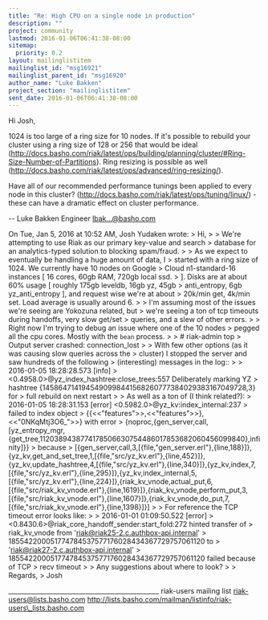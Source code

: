 ```yaml
---
title: "Re: High CPU on a single node in production"
description: ""
project: community
lastmod: 2016-01-06T06:41:38-08:00
sitemap:
  priority: 0.2
layout: mailinglistitem
mailinglist_id: "msg16921"
mailinglist_parent_id: "msg16920"
author_name: "Luke Bakken"
project_section: "mailinglistitem"
sent_date: 2016-01-06T06:41:38-08:00
---
```



Hi Josh,

1024 is too large of a ring size for 10 nodes. If it's possible to
rebuild your cluster using a ring size of 128 or 256 that would be
ideal 
(http://docs.basho.com/riak/latest/ops/building/planning/cluster/#Ring-Size-Number-of-Partitions).
Ring resizing is possible as well
(http://docs.basho.com/riak/latest/ops/advanced/ring-resizing/).

Have all of our recommended performance tunings been applied to every
node in this cluster?
(http://docs.basho.com/riak/latest/ops/tuning/linux/) - these can have
a dramatic effect on cluster performance.

--
Luke Bakken
Engineer
lbak...@basho.com

On Tue, Jan 5, 2016 at 10:52 AM, Josh Yudaken  wrote:
&gt; Hi,
&gt;
&gt; We're attempting to use Riak as our primary key-value and search
&gt; database for an analytics-typed solution to blocking spam/fraud.
&gt;
&gt; As we expect to eventually be handling a huge amount of data, I
&gt; started with a ring size of 1024. We currently have 10 nodes on Google
&gt; Cloud n1-standard-16 instances [ 16 cores, 60gb RAM, 720gb local ssd.
&gt; ]. Disks are at about 60% usage [ roughly 175gb leveldb, 16gb yz, 45gb
&gt; anti\_entropy, 6gb yz\_anti\_entropy ], and request wise we're at about
&gt; 20k/min get, 4k/min set. Load average is usually around 6.
&gt;
&gt; I'm assuming most of the issues we're seeing are Yokozuna related, but
&gt; we're seeing a ton of tcp timeouts during handoffs, very slow get/set
&gt; queries, and a slew of other errors.
&gt;
&gt; Right now I'm trying to debug an issue where one of the 10 nodes
&gt; pegged all the cpu cores. Mostly with the `bean` process.
&gt;
&gt; # riak-admin top
&gt; Output server crashed: connection\_lost
&gt;
&gt; With few other options (as it was causing slow queries across the
&gt; cluster) I stopped the server and saw hundreds of the following
&gt; (interesting) messages in the log::
&gt;
&gt; 2016-01-05 18:28:28.573 [info]
&gt; &lt;0.4958.0&gt;@yz\_index\_hashtree:close\_trees:557 Deliberately marking YZ
&gt; hashtree {1458647141945490998441568260777384029383167049728,3} for
&gt; full rebuild on next restart
&gt;
&gt; As well as a ton of (I think related?):
&gt; 2016-01-05 18:28:31.153 [error] &lt;0.5982.0&gt;@yz\_kv:index\_internal:237
&gt; failed to index object
&gt; {{&lt;&lt;"features"&gt;&gt;,&lt;&lt;"features"&gt;&gt;},&lt;&lt;"0NKqMtj3O6\_"&gt;&gt;} with error
&gt; {noproc,{gen\_server,call,[yz\_entropy\_mgr,{get\_tree,1120389438774178506630754486017853682060456099840},infinity]}}
&gt; because 
&gt; [{gen\_server,call,3,[{file,"gen\_server.erl"},{line,188}]},{yz\_kv,get\_and\_set\_tree,1,[{file,"src/yz\_kv.erl"},{line,452}]},{yz\_kv,update\_hashtree,4,[{file,"src/yz\_kv.erl"},{line,340}]},{yz\_kv,index,7,[{file,"src/yz\_kv.erl"},{line,295}]},{yz\_kv,index\_internal,5,[{file,"src/yz\_kv.erl"},{line,224}]},{riak\_kv\_vnode,actual\_put,6,[{file,"src/riak\_kv\_vnode.erl"},{line,1619}]},{riak\_kv\_vnode,perform\_put,3,[{file,"src/riak\_kv\_vnode.erl"},{line,1607}]},{riak\_kv\_vnode,do\_put,7,[{file,"src/riak\_kv\_vnode.erl"},{line,1398}]}]
&gt;
&gt; For reference the TCP timeout error looks like:
&gt;
&gt; 2016-01-01 01:09:50.522 [error]
&gt; &lt;0.8430.6&gt;@riak\_core\_handoff\_sender:start\_fold:272 hinted transfer of
&gt; riak\_kv\_vnode from 'riak@riak25-2.c.authbox-api.internal'
&gt; 185542200051774784537577176028434367729757061120 to
&gt; 'riak@riak27-2.c.authbox-api.internal'
&gt; 185542200051774784537577176028434367729757061120 failed because of TCP
&gt; recv timeout
&gt;
&gt; Any suggestions about where to look?
&gt;
&gt; Regards,
&gt; Josh

\_\_\_\_\_\_\_\_\_\_\_\_\_\_\_\_\_\_\_\_\_\_\_\_\_\_\_\_\_\_\_\_\_\_\_\_\_\_\_\_\_\_\_\_\_\_\_
riak-users mailing list
riak-users@lists.basho.com
http://lists.basho.com/mailman/listinfo/riak-users\_lists.basho.com

